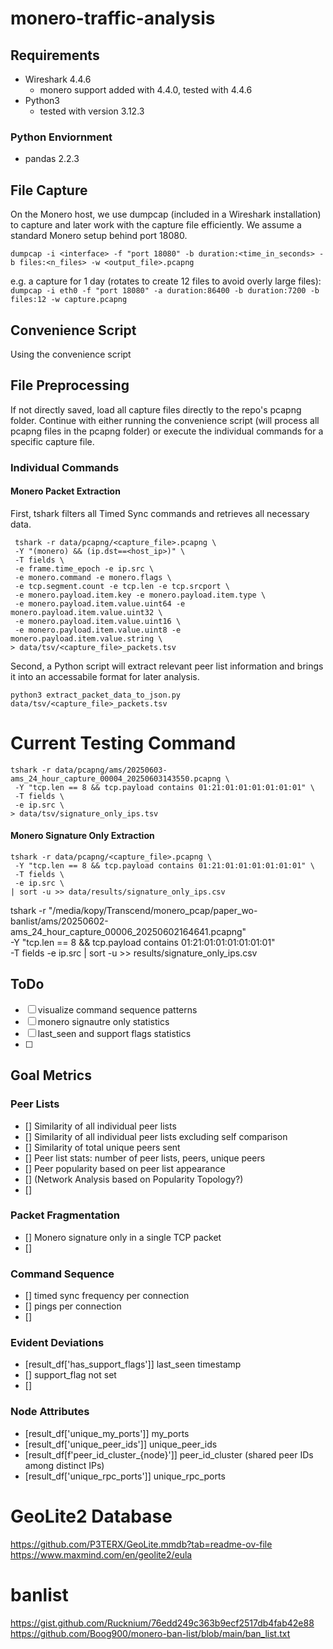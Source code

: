 # monero-traffic-analysis

## Requirements
- Wireshark 4.4.6 
    - monero support added with 4.4.0, tested with 4.4.6
- Python3
    - tested with version 3.12.3
### Python Enviornment
- pandas 2.2.3

## File Capture
On the Monero host, we use dumpcap (included in a Wireshark installation) to capture and later work with the capture file efficiently. 
We assume a standard Monero setup behind port 18080.

```shell
dumpcap -i <interface> -f "port 18080" -b duration:<time_in_seconds> -b files:<n_files> -w <output_file>.pcapng
```
e.g. a capture for 1 day (rotates to create 12 files to avoid overly large files):
``dumpcap -i eth0 -f "port 18080" -a duration:86400 -b duration:7200 -b files:12 -w capture.pcapng``

## Convenience Script
Using the convenience script 

## File Preprocessing
If not directly saved, load all capture files directly to the repo's pcapng folder.
Continue with either running the convenience script (will process all pcapng files in the pcapng folder) or execute the individual commands for a specific capture file.

### Individual Commands 

#### Monero Packet Extraction
First, tshark filters all Timed Sync commands and retrieves all necessary data.
```shell
 tshark -r data/pcapng/<capture_file>.pcapng \
 -Y "(monero) && (ip.dst==<host_ip>)" \
 -T fields \
 -e frame.time_epoch -e ip.src \
 -e monero.command -e monero.flags \
 -e tcp.segment.count -e tcp.len -e tcp.srcport \
 -e monero.payload.item.key -e monero.payload.item.type \
 -e monero.payload.item.value.uint64 -e monero.payload.item.value.uint32 \
 -e monero.payload.item.value.uint16 \
 -e monero.payload.item.value.uint8 -e monero.payload.item.value.string \
> data/tsv/<capture_file>_packets.tsv
```
Second, a Python script will extract relevant peer list information and brings it into an accessabile format for later analysis. 
```shell
python3 extract_packet_data_to_json.py data/tsv/<capture_file>_packets.tsv
```

# Current Testing Command
```shell
tshark -r data/pcapng/ams/20250603-ams_24_hour_capture_00004_20250603143550.pcapng \
 -Y "tcp.len == 8 && tcp.payload contains 01:21:01:01:01:01:01:01" \
 -T fields \
 -e ip.src \
> data/tsv/signature_only_ips.tsv
```

#### Monero Signature Only Extraction
```shell
tshark -r data/pcapng/<capture_file>.pcapng \
 -Y "tcp.len == 8 && tcp.payload contains 01:21:01:01:01:01:01:01" \
 -T fields \
 -e ip.src \
| sort -u >> data/results/signature_only_ips.csv
```

tshark -r "/media/kopy/Transcend/monero_pcap/paper_wo-banlist/ams/20250602-ams_24_hour_capture_00006_20250602164641.pcapng" \
 -Y "tcp.len == 8 && tcp.payload contains 01:21:01:01:01:01:01:01" \
 -T fields -e ip.src | sort -u >> results/signature_only_ips.csv

## ToDo
- [ ] visualize command sequence patterns
- [ ] monero signautre only statistics
- [ ] last_seen and support flags statistics
- [ ] 

## Goal Metrics
### Peer Lists
- [] Similarity of all individual peer lists
- [] Similarity of all individual peer lists excluding self comparison
- [] Similarity of total unique peers sent
- [] Peer list stats: number of peer lists, peers, unique peers
- [] Peer popularity based on peer list appearance 
- [] (Network Analysis based on Popularity Topology?)
- [] 
### Packet Fragmentation
- [] Monero signature only in a single TCP packet
- [] 
### Command Sequence
- [] timed sync frequency per connection
- [] pings per connection
- [] 
### Evident Deviations
- [result_df['has_support_flags']] last_seen timestamp
- [] support_flag not set
- [] 
### Node Attributes
- [result_df['unique_my_ports']] my_ports
- [result_df['unique_peer_ids']] unique_peer_ids
- [result_df[f'peer_id_cluster_{node}']] peer_id_cluster (shared peer IDs among distinct IPs)
- [result_df['unique_rpc_ports']] unique_rpc_ports

# GeoLite2 Database
https://github.com/P3TERX/GeoLite.mmdb?tab=readme-ov-file
https://www.maxmind.com/en/geolite2/eula

# banlist
https://gist.github.com/Rucknium/76edd249c363b9ecf2517db4fab42e88
https://github.com/Boog900/monero-ban-list/blob/main/ban_list.txt
